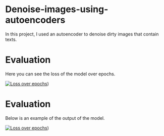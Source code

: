 # Denoise-images-using-autoencoders
In this project, I used an autoencoder to denoise dirty images that contain texts.


# Evaluation
Here you can see the loss of the model over epochs.

[![Loss over epochs](https://github.com/kian79/Denoise-images-using-autoencoders/Loss.png)](https://github.com/kian79/Denoise-images-using-autoencoders/Loss.png))


# Evaluation
Below is an example of the output of the model.

[![Loss over epochs](https://github.com/kian79/Denoise-images-using-autoencoders/Output.png)](https://github.com/kian79/Denoise-images-using-autoencoders/Loss.png))

